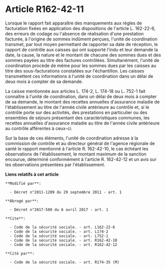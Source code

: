 # Article R162-42-11

Lorsque le rapport fait apparaître des manquements aux règles de facturation fixées en application des dispositions de
l'article L. 162-22-6, des erreurs de codage ou l'absence de réalisation d'une prestation facturée, à l'origine de sommes
indûment perçues, l'unité de coordination transmet, par tout moyen permettant de rapporter sa date de réception, le rapport
de contrôle aux caisses qui ont supporté l'indu et leur demande la date, la cause, la nature et le montant de chacune des
sommes dues et des sommes payées au titre des factures contrôlées. Simultanément, l'unité de coordination procède de même
pour les sommes dues par les caisses au titre des sous-facturations constatées sur l'échantillon. Les caisses transmettent
ces informations à l'unité de coordination dans un délai de deux mois à compter de sa demande. 

La caisse mentionnée aux articles L. 174-2, L. 174-18 ou L. 752-1 fait connaître à l'unité de coordination, dans un délai de
deux mois à compter de sa demande, le montant des recettes annuelles d'assurance maladie de l'établissement au titre de
l'année civile antérieure au contrôle et, si le contrôle porte sur des activités, des prestations en particulier ou des
ensembles de séjours présentant des caractéristiques communes, les recettes annuelles d'assurance maladie au titre de l'année
civile antérieure au contrôle afférentes à ceux-ci. 

Sur la base de ces éléments, l'unité de coordination adresse à la commission de contrôle et au directeur général de l'agence
régionale de santé le rapport mentionné à l'article R. 162-42-10, le cas échéant les observations de l'établissement, le
montant maximum de la sanction encourue, déterminé conformément à l'article R. 162-42-12 et un avis sur les observations
présentées par l'établissement.

**Liens relatifs à cet article**

	**Modifié par**:

	  - Décret n°2011-1209 du 29 septembre 2011 - art. 1

	**Abrogé par**:

	  - Décret n°2017-500 du 6 avril 2017 - art. 1

	**Cite**:

	  - Code de la sécurité sociale. - art. L162-22-6
	  - Code de la sécurité sociale. - art. L174-2
	  - Code de la sécurité sociale. - art. L752-1
	  - Code de la sécurité sociale. - art. R162-42-10
	  - Code de la sécurité sociale. - art. R162-42-12

	**Cité par**:

	  - Code de la sécurité sociale. - art. R174-35 (M)

